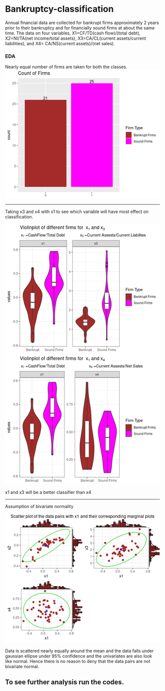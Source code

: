 # Bankruptcy-classification
Annual financial data are collected for bankrupt firms approximately 2 years prior to their bankruptcy and for financially sound firms at about the same time. The data on four variables, X1=CF/TD(cash flow)/(total debt), X2=NI/TA(net income/total assets), X3=CA/CL(current assets/current liabilities), and X4= CA/NS(current assets)/(net sales).

### EDA

Nearly equal number of firms are taken for both the classes.
![count](EDA_images/countoffirms.png)

--------------------------------------------------------------------------------------------------------------------------------------------------------------------
Taking x3 and x4 with x1 to see which variable will have most effect on classification.


![x1x3](EDA_images/variable_selection.png)
![x1x4](EDA_images/variable_selection2.png)

x1 and x3 will be a better classifier than x4

--------------------------------------------------------------------------------------------------------------------------------------------------------------------

Assumption of bivariate normality

![normal](EDA_images/Checking_bivariate_normality_with_x1.png)

Data is scattered nearly equally around the mean and the data falls under gaussian ellipse under 95% confidence and the univariates are also look like normal. Hence there is no reason to deny that the data pairs are not bivariate normal.


## To see further analysis run the codes.
